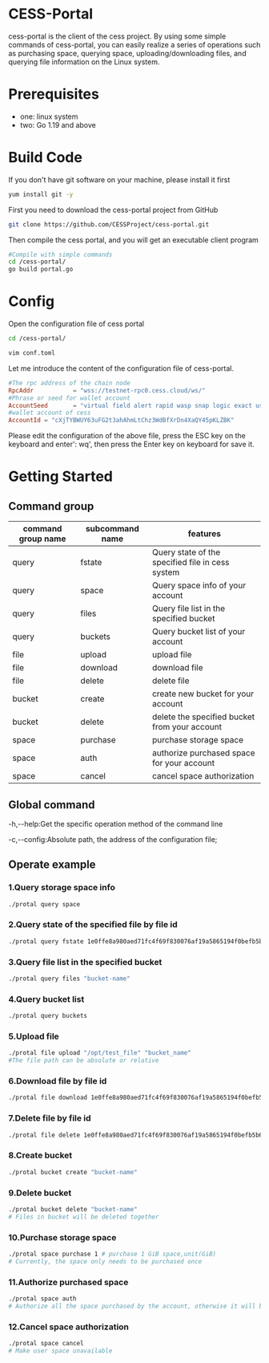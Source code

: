 # **CESS-Portal**

cess-portal is the client of the cess project. By using some simple commands of cess-portal, you can easily realize a series of operations such as purchasing space, querying space, uploading/downloading files, and querying file information on the Linux system.

# Prerequisites

* one: linux system
* two: Go 1.19 and above

# **Build Code**

If you don't have git software on your machine, please install it first

```sh
yum install git -y
```

First you need to download the cess-portal project from GitHub

```sh
git clone https://github.com/CESSProject/cess-portal.git
```

Then compile the cess portal, and you will get an executable client program
```sh
#Compile with simple commands
cd /cess-portal/
go build portal.go
```

# **Config**
Open the configuration file of cess portal
```sh
cd /cess-portal/

vim conf.toml
```

Let me introduce the content of the configuration file of cess-portal.

```toml
#The rpc address of the chain node
RpcAddr           = "wss://testnet-rpc0.cess.cloud/ws/"
#Phrase or seed for wallet account
AccountSeed       = "virtual field alert rapid wasp snap logic exact useless together stay settle"
#wallet account of cess 
AccountId = "cXjTYBWUY63uFG2t3ahAhmLtChz3WdBfXrDn4XaQY45pKLZBK"
```

Please edit the configuration of the above file, press the ESC key on the keyboard and enter': wq', then press the Enter key on keyboard for save it.
# **Getting Started**

## **Command group**

| command group name | subcommand name | features                                                     |
| ------------------ | --------------- | ------------------------------------------------------------ |
| query              | fstate           | Query state of the specified file in cess system  |
| query              | space           | Query space info of your account |
| query              | files            | Query file list in the specified bucket |
| query              | buckets          | Query bucket list of your account |
| file               | upload          | upload file |
| file               | download        | download file |
| file               | delete          | delete file |
| bucket             | create          | create new bucket for your account |
| bucket             | delete          | delete the specified bucket from your account |
| space              | purchase        | purchase storage space |
| space              | auth            | authorize purchased space for your account |
| space              | cancel          | cancel space authorization |


## **Global command**

-h,--help:Get the specific operation method of the command line

-c,--config:Absolute path, the address of the configuration file;

## **Operate example**

### 1.Query storage space info
```sh
./protal query space 
```
### 2.Query state of the specified file by file id
```sh
./protal query fstate 1e0ffe8a980aed71fc4f69f830076af19a5865194f0befb5b61475f1a18b9936
```
### 3.Query file list in the specified bucket
```sh
./protal query files "bucket-name"
```
### 4.Query bucket list
```sh
./protal query buckets
```
### 5.Upload file
```sh
./protal file upload "/opt/test_file" "bucket_name"
#The file path can be absolute or relative
```
### 6.Download file by file id
```sh
./protal file download 1e0ffe8a980aed71fc4f69f830076af19a5865194f0befb5b61475f1a18b9936 ./data/cache # specify save path
```
### 7.Delete file by file id
```sh
./protal file delete 1e0ffe8a980aed71fc4f69f830076af19a5865194f0befb5b61475f1a18b9936
```
### 8.Create bucket
```sh
./protal bucket create "bucket-name"
```
### 9.Delete bucket
```sh
./protal bucket delete "bucket-name"
# Files in bucket will be deleted together
```
### 10.Purchase storage space
```sh
./protal space purchase 1 # purchase 1 GiB space,unit(GiB)
# Currently, the space only needs to be purchased once
```
### 11.Authorize purchased space
```sh
./protal space auth
# Authorize all the space purchased by the account, otherwise it will be unavailable
```
### 12.Cancel space authorization
```sh
./protal space cancel
# Make user space unavailable
```